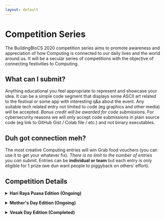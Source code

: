 ```yaml
---
layout: default
---
```


# Competition Series

The BuildingBloCS 2020 competition series aims to promote awareness and appreciation of how Computing is connected to our daily lives and the world around us. It will be a secular series of competitions with the objective of connecting festivities to Computing.

## What can I submit?

Anything educational you feel appropriate to represent and showcase your idea. It can be a simple code segment that displays some ASCII art related to the festival or some app with interesting q&a about the event. Any suitable tech related entry not limited to code (eg graphics and other media) will be accepted. *Bonus credit will be awarded for code submissions.* For cybersecurity reasons we will only accept code submissions in plain source code (eg link to GitHub Gist / Colab file / etc.) and not binary executables.

## Duh got connection meh?

The most creative Computing entries will win Grab food vouchers (you can use it to get your whatever fix). *There is no limit to the number of entries you can submit.* Entries can be **individual or team** but each entry is only eligible for 1 prize (we dun want people to piggyback on others’ effort).


## Competition Details

<div>
<details>
<summary><strong>Hari Raya Puasa Edition (Ongoing)</strong></summary><br>

We are excited (again) to announce BuildingBloCS 2020 competition series Hari Raya Puasa edition! Hari Raya Puasa this year falls on Sun 24 May 2020 and thus Mon 25 May 2020 is a public holiday in lieu! <br />

Anytime from now until **2359 Mon 25 May**, submit your entries at [https://tinyurl.com/bbcs20compharirayapuasasubmit](https://tinyurl.com/bbcs20compharirayapuasasubmit) <br />

<a class="btn" href="https://tinyurl.com/bbcs20compharirayapuasa">Details</a>

<br><br></details>

<!----->

<details>
<summary><strong>Mother's Day Edition (Ongoing)</strong></summary><br>

We are excited (again again) to announce BuildingBloCS 2020 competition series Mother’s Day edition! Mother’s Day happens every second Sunday in May and this year it is on Sun 10 May 2020! Head over to [https://en.wikipedia.org/wiki/Mother%27s_Day](https://en.wikipedia.org/wiki/Mother%27s_Day) to find out more about its origin. <br />

Anytime from now until **2359 Sun 10 May**, submit at [https://tinyurl.com/bbcs20compmotherssubmit](https://tinyurl.com/bbcs20compmotherssubmit). Remember to allow public view access if you are sharing a Google Drive link. <br />

<a class="btn" href="https://tinyurl.com/bbcs20compmothers">Details</a>

<br><br></details>

<!------>
<details>
<summary><strong>Vesak Day Edition (Completed)</strong></summary><br>

We have a winner for our first BuildingBloCS 2020 competition series - Vesak Day edition! <br />

Congrats to Mr Chen Jing De Isaac of Dunman High School who came out with an interesting competitive programming task on lantern ignition, one of Vesak Day's festival activities. He also contributed a dynamic programming solution using the computer language Go. You can access his entry at [https://github.com/Iscaraca/codetask-Go/tree/master/vesakday](https://github.com/Iscaraca/codetask-Go/tree/master/vesakday) <br />

Mr Chen has won for himself a $15 Grab food voucher (already sent to his email address) for him to get his bbt fix instantly!
<br><br></details>
</div>
